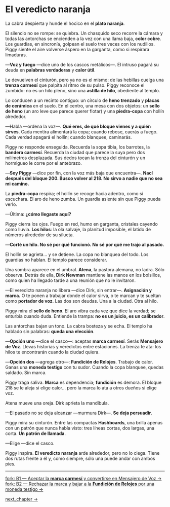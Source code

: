 # El veredicto naranja

La cabra despierta y hunde el hocico en el **plato naranja**.

El silencio no se rompe: se quiebra. Un chasquido seco recorre la cámara y todas las antorchas se encienden a la vez con una llama baja, **color cobre**. Los guardias, en sincronía, golpean el suelo tres veces con los nudillos. Piggy siente el aire volverse áspero en la garganta, como si respirara limaduras.

—**Voz y fuego** —dice uno de los cascos metálicos—. El intruso pagará su deuda en **palabras verdaderas** y **calor útil**.

Le devuelven el cinturón, pero ya no es el mismo: de las hebillas cuelga una **trenza carmesí** que palpita al ritmo de su pulso. Piggy reconoce el zumbido: no es un hilo pleno, sino una **astilla de hilo**, obediente al templo.

Lo conducen a un recinto contiguo: un círculo de **heno trenzado** y **placas de cerámica** en el suelo. En el centro, una mesa con dos objetos: un **sello de heno** (un aro leve que parece querer flotar) y una **piedra-copa** con hollín alrededor.

—Habla —ordena la voz—. **Qué eres, de qué bloque vienes y a quién sirves**. Cada mentira alimentará la copa; cuando rebose, caerás a fuego. Cada verdad apagará el hollín; cuando blanquee, caminarás.

Piggy no responde enseguida. Recuerda la sopa tibia, los barrotes, la **bandera carmesí**. Recuerda la ciudad que parece la suya pero dos milímetros desplazada. Sus dedos tocan la trenza del cinturón y un hormigueo le corre por el antebrazo.

—**Soy Piggy** —dice por fin, con la voz más baja que encuentra—. **Nací después del bloque 200. Busco volver al 218. No sirvo a nadie que no sea mi camino.**

La **piedra-copa** respira; el hollín se recoge hacia adentro, como si escuchara. El aro de heno zumba. Un guardia asiente sin que Piggy pueda verlo.

—Última: **¿cómo llegaste aquí?**

Piggy cierra los ojos. Fuego en red, humo en garganta, cristales cayendo como lluvia. **Los hilos**: la ola salvaje, la planitud imposible, el latido de números alrededor de su silueta.

—**Corté un hilo. No sé por qué funcionó. No sé por qué me trajo al pasado.**

El hollín se agrieta… y se detiene. La copa no blanquea del todo. Los guardias no hablan. El templo parece considerar.

Una sombra aparece en el umbral. **Atena**, la pastora alemana, no ladra. Sólo observa. Detrás de ella, **Dirk Newman** mantiene las manos en los bolsillos, como quien ha llegado tarde a una reunión que no le invitaron.

—El veredicto naranja no libera —dice Dirk, sin entrar—. **Asignación y marca.** O te ponen a trabajar donde el calor sirva, o te marcan y te sueltan como **portador de voz**. Las dos son deudas. Una a la ciudad. Otra al hilo.

Piggy mira el **sello de heno**. El aro vibra cada vez que dice la verdad; se enturbia cuando duda. Entiende la trampa: **no es un juicio, es un calibrador**.

Las antorchas bajan un tono. La cabra bosteza y se echa. El templo ha hablado sin palabras: **queda una elección**.

—**Opción uno** —dice el casco—: aceptas **marca carmesí**. Serás **Mensajero de Voz**. Llevas historias y veredictos entre estaciones. La trenza te ata: los hilos te encontrarán cuando la ciudad quiera.

—**Opción dos** —agrega otro—: **Fundición de Relojes**. Trabajo de calor. Ganas una **moneda testigo** con tu sudor. Cuando la copa blanquee, quedas saldado. Sin marca.

Piggy traga saliva. **Marca** es dependencia; **fundición** es demora. El bloque 218 se le aleja si elige calor… pero la marca lo ata a otros dueños si elige voz.

Atena mueve una oreja. Dirk aprieta la mandíbula.

—El pasado no se deja alcanzar —murmura Dirk—. **Se deja persuadir**.

Piggy mira su cinturón. Entre las compactas **Hashboards**, una brilla apenas con un patrón que nunca había visto: tres líneas cortas, dos largas, una corta. **Un patrón de llamada**.

—Elige —dice el casco.

Piggy inspira. **El veredicto naranja** arde alrededor, pero no lo ciega. Tiene dos rutas frente a él y, como siempre, sólo una puede andar con ambos pies.

***

[fork: B1 — Aceptar la **marca carmesí** y convertirse en Mensajero de Voz →](../3B1/index.md)  
[fork: B2 — Rechazar la marca y bajar a la **Fundición de Relojes** por una moneda testigo →](../3B2/index.md)

[next_chapter →](../3B1/index.md)
